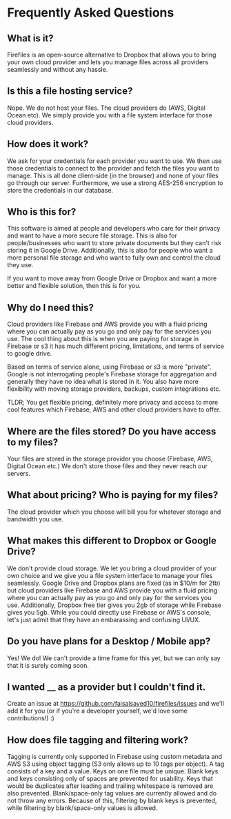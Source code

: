 # Frequently Asked Questions

## What is it?

Firefiles is an open-source alternative to Dropbox that allows you to bring your own cloud provider and lets you manage files across all providers seamlessly and without any hassle.

## Is this a file hosting service?

Nope. We do not host your files. The cloud providers do (AWS, Digital Ocean etc). We simply provide you with a file system interface for those cloud providers.

## How does it work?

We ask for your credentials for each provider you want to use. We then use those credentials to connect to the provider and fetch the files you want to manage. This is all done client-side (in the browser) and none of your files go through our server. Furthermore, we use a strong AES-256 encryption to store the credentials in our database.

## Who is this for?

This software is aimed at people and developers who care for their privacy and want to have a more secure file storage. This is also for people/businesses who want to store private documents but they can't risk storing it in Google Drive. Additionally, this is also for people who want a more personal file storage and who want to fully own and control the cloud they use.

If you want to move away from Google Drive or Dropbox and want a more better and flexible solution, then this is for you.

## Why do I need this?

Cloud providers like Firebase and AWS provide you with a fluid pricing where you can actually pay as you go and only pay for the services you use. The cool thing about this is when you are paying for storage in Firebase or s3 it has much different pricing, limitations, and terms of service to google drive.

Based on terms of service alone, using Firebase or s3 is more "private". Google is not interrogating people's Firebase storage for aggregation and generally they have no idea what is stored in it. You also have more flexibility with moving storage providers, backups, custom integrations etc.

TLDR; You get flexible pricing, definitely more privacy and access to more cool features which Firebase, AWS and other cloud providers have to offer.

## Where are the files stored? Do you have access to my files?

Your files are stored in the storage provider you choose (Firebase, AWS, Digital Ocean etc.) We don't store those files and they never reach our servers.

## What about pricing? Who is paying for my files?

The cloud provider which you choose will bill you for whatever storage and bandwidth you use.

## What makes this different to Dropbox or Google Drive?

We don't provide cloud storage. We let you bring a cloud provider of your own choice and we give you a file system interface to manage your files seamlessly. Google Drive and Dropbox plans are fixed (as in $10/m for 2tb) but cloud providers like Firebase and AWS provide you with a fluid pricing where you can actually pay as you go and only pay for the services you use. Additionally, Dropbox free tier gives you 2gb of storage while Firebase gives you 5gb. While you could directly use Firebase or AWS's console, let's just admit that they have an embarassing and confusing UI/UX.

## Do you have plans for a Desktop / Mobile app?

Yes! We do! We can't provide a time frame for this yet, but we can only say that it is surely coming soon.

## I wanted **\_\_** as a provider but I couldn't find it.

Create an issue at https://github.com/faisalsayed10/firefiles/issues and we'll add it for you (or if you're a developer yourself, we'd love some contributions!) :)

## How does file tagging and filtering work? 

Tagging is currently only supported in Firebase using custom metadata and AWS S3 using object tagging (S3 only allows up to 10 tags per object). A tag consists of a key and a value. Keys on one file must be unique. Blank keys and keys consisting only of spaces are prevented for usability. Keys that would be duplicates after leading and trailing whitespace is removed are also prevented. Blank/space-only tag values are currently allowed and do not throw any errors. 
Because of this, filtering by blank keys is prevented, while filtering by blank/space-only values is allowed.

